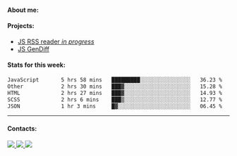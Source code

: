 #### About me:

#### Projects:
- [JS RSS reader *in progress*](https://github.com/GKoil/frontend-project-lvl3)
- [JS GenDiff](https://github.com/GKoil/GenDiff)

#### Stats for this week:
<!--START_SECTION:waka-->

```txt
JavaScript       5 hrs 58 mins   █████████░░░░░░░░░░░░░░░░   36.23 %
Other            2 hrs 30 mins   ███▓░░░░░░░░░░░░░░░░░░░░░   15.28 %
HTML             2 hrs 27 mins   ███▓░░░░░░░░░░░░░░░░░░░░░   14.93 %
SCSS             2 hrs 6 mins    ███▒░░░░░░░░░░░░░░░░░░░░░   12.77 %
JSON             1 hr 3 mins     █▓░░░░░░░░░░░░░░░░░░░░░░░   06.45 %
```

<!--END_SECTION:waka-->
---
#### Contacts:

<a target='_blank' title='LinkedIn' href="https://www.linkedin.com/in/gkoil/">
  <img src="https://img.shields.io/badge/LinkedIn-0077B5?style=for-the-badge&logo=linkedin&logoColor=white" />
</a>
<a target='_blank' title='Telegram' href="https://t.me/gkoil">
  <img src="https://img.shields.io/badge/Telegram-2CA5E0?style=for-the-badge&logo=telegram&logoColor=white" />
</a>
<a target='_blank' title='Gmail' href="mailto: gk.grigorev@gmail.com">
  <img src="https://img.shields.io/badge/Gmail-D14836?style=for-the-badge&logo=gmail&logoColor=white" />
</a>

